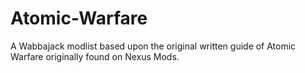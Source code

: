 # Atomic-Warfare
A Wabbajack modlist based upon the original written guide of Atomic Warfare originally found on Nexus Mods.
